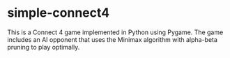 # simple-connect4
This is a Connect 4 game implemented in Python using Pygame. The game includes an AI opponent that uses the Minimax algorithm with alpha-beta pruning to play optimally.
